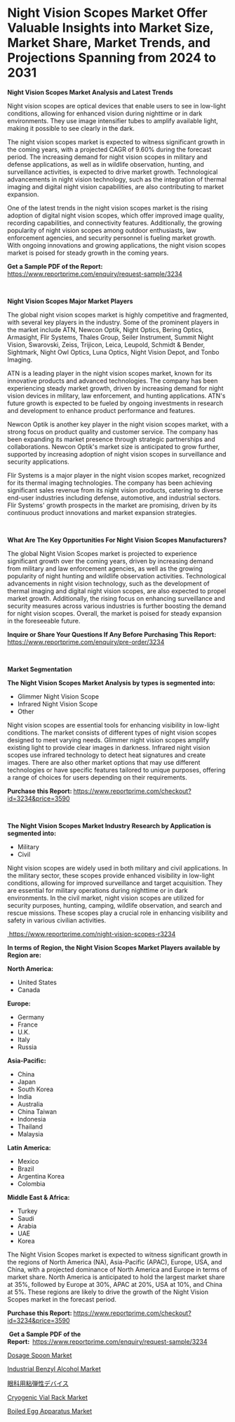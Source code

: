 <p><h1>Night Vision Scopes Market Offer Valuable Insights into Market Size, Market Share, Market Trends, and Projections Spanning from 2024 to 2031</h1></p><p><strong>Night Vision Scopes Market Analysis and Latest Trends</strong></p>
<p><p>Night vision scopes are optical devices that enable users to see in low-light conditions, allowing for enhanced vision during nighttime or in dark environments. They use image intensifier tubes to amplify available light, making it possible to see clearly in the dark.</p><p>The night vision scopes market is expected to witness significant growth in the coming years, with a projected CAGR of 9.60% during the forecast period. The increasing demand for night vision scopes in military and defense applications, as well as in wildlife observation, hunting, and surveillance activities, is expected to drive market growth. Technological advancements in night vision technology, such as the integration of thermal imaging and digital night vision capabilities, are also contributing to market expansion.</p><p>One of the latest trends in the night vision scopes market is the rising adoption of digital night vision scopes, which offer improved image quality, recording capabilities, and connectivity features. Additionally, the growing popularity of night vision scopes among outdoor enthusiasts, law enforcement agencies, and security personnel is fueling market growth. With ongoing innovations and growing applications, the night vision scopes market is poised for steady growth in the coming years.</p></p>
<p><strong>Get a Sample PDF of the Report:&nbsp;</strong> <a href="https://www.reportprime.com/enquiry/request-sample/3234">https://www.reportprime.com/enquiry/request-sample/3234</a></p>
<p>&nbsp;</p>
<p><strong>Night Vision Scopes Major Market Players</strong></p>
<p><p>The global night vision scopes market is highly competitive and fragmented, with several key players in the industry. Some of the prominent players in the market include ATN, Newcon Optik, Night Optics, Bering Optics, Armasight, Flir Systems, Thales Group, Seiler Instrument, Summit Night Vision, Swarovski, Zeiss, Trijicon, Leica, Leupold, Schmidt & Bender, Sightmark, Night Owl Optics, Luna Optics, Night Vision Depot, and Tonbo Imaging.</p><p>ATN is a leading player in the night vision scopes market, known for its innovative products and advanced technologies. The company has been experiencing steady market growth, driven by increasing demand for night vision devices in military, law enforcement, and hunting applications. ATN's future growth is expected to be fueled by ongoing investments in research and development to enhance product performance and features.</p><p>Newcon Optik is another key player in the night vision scopes market, with a strong focus on product quality and customer service. The company has been expanding its market presence through strategic partnerships and collaborations. Newcon Optik's market size is anticipated to grow further, supported by increasing adoption of night vision scopes in surveillance and security applications.</p><p>Flir Systems is a major player in the night vision scopes market, recognized for its thermal imaging technologies. The company has been achieving significant sales revenue from its night vision products, catering to diverse end-user industries including defense, automotive, and industrial sectors. Flir Systems' growth prospects in the market are promising, driven by its continuous product innovations and market expansion strategies.</p></p>
<p>&nbsp;</p>
<p><strong>What Are The Key Opportunities For Night Vision Scopes Manufacturers?</strong></p>
<p><p>The global Night Vision Scopes market is projected to experience significant growth over the coming years, driven by increasing demand from military and law enforcement agencies, as well as the growing popularity of night hunting and wildlife observation activities. Technological advancements in night vision technology, such as the development of thermal imaging and digital night vision scopes, are also expected to propel market growth. Additionally, the rising focus on enhancing surveillance and security measures across various industries is further boosting the demand for night vision scopes. Overall, the market is poised for steady expansion in the foreseeable future.</p></p>
<p><strong>Inquire or Share Your Questions If Any Before Purchasing This Report:</strong> <a href="https://www.reportprime.com/enquiry/pre-order/3234">https://www.reportprime.com/enquiry/pre-order/3234</a></p>
<p>&nbsp;</p>
<p><strong>Market Segmentation</strong></p>
<p><strong>The Night Vision Scopes Market Analysis by types is segmented into:</strong></p>
<p><ul><li>Glimmer Night Vision Scope</li><li>Infrared Night Vision Scope</li><li>Other</li></ul></p>
<p><p>Night vision scopes are essential tools for enhancing visibility in low-light conditions. The market consists of different types of night vision scopes designed to meet varying needs. Glimmer night vision scopes amplify existing light to provide clear images in darkness. Infrared night vision scopes use infrared technology to detect heat signatures and create images. There are also other market options that may use different technologies or have specific features tailored to unique purposes, offering a range of choices for users depending on their requirements.</p></p>
<p><strong>Purchase this Report:&nbsp;</strong><a href="https://www.reportprime.com/checkout?id=3234&price=3590">https://www.reportprime.com/checkout?id=3234&price=3590</a></p>
<p>&nbsp;</p>
<p><strong>The Night Vision Scopes Market Industry Research by Application is segmented into:</strong></p>
<p><ul><li>Military</li><li>Civil</li></ul></p>
<p><p>Night vision scopes are widely used in both military and civil applications. In the military sector, these scopes provide enhanced visibility in low-light conditions, allowing for improved surveillance and target acquisition. They are essential for military operations during nighttime or in dark environments. In the civil market, night vision scopes are utilized for security purposes, hunting, camping, wildlife observation, and search and rescue missions. These scopes play a crucial role in enhancing visibility and safety in various civilian activities.</p></p>
<p><a href="https://www.reportprime.com/night-vision-scopes-r3234">&nbsp;https://www.reportprime.com/night-vision-scopes-r3234</a></p>
<p><strong>In terms of Region, the Night Vision Scopes Market Players available by Region are:</strong></p>
<p>
    <p> <strong> North America: </strong>
        <ul>
            <li>United States</li>
            <li>Canada</li>
        </ul>
        </p> 
    <p> <strong> Europe: </strong>
        <ul>
            <li>Germany</li>
            <li>France</li>
            <li>U.K.</li>
            <li>Italy</li>
            <li>Russia</li>
        </ul>
        </p> 
    <p> <strong> Asia-Pacific: </strong>
        <ul>
            <li>China</li>
            <li>Japan</li>
            <li>South Korea</li>
            <li>India</li>
            <li>Australia</li>
            <li>China Taiwan</li>
            <li>Indonesia</li>
            <li>Thailand</li>
            <li>Malaysia</li>
        </ul>
        </p> 
    <p> <strong> Latin America: </strong>
        <ul>
            <li>Mexico</li>
            <li>Brazil</li>
            <li>Argentina Korea</li>
            <li>Colombia</li>
        </ul>
        </p> 
    <p> <strong> Middle East & Africa: </strong>
        <ul>
            <li>Turkey</li>
            <li>Saudi</li>
            <li>Arabia</li>
            <li>UAE</li>
            <li>Korea</li>
        </ul>
    </p>
    </p>
<p><p>The Night Vision Scopes market is expected to witness significant growth in the regions of North America (NA), Asia-Pacific (APAC), Europe, USA, and China, with a projected dominance of North America and Europe in terms of market share. North America is anticipated to hold the largest market share at 35%, followed by Europe at 30%, APAC at 20%, USA at 10%, and China at 5%. These regions are likely to drive the growth of the Night Vision Scopes market in the forecast period.</p></p>
<p><strong>Purchase this Report: </strong><a href="https://www.reportprime.com/checkout?id=3234&price=3590">https://www.reportprime.com/checkout?id=3234&price=3590</a></p>
<p>&nbsp;<strong>Get a Sample PDF of the Report:&nbsp;&nbsp;</strong><a href="https://www.reportprime.com/enquiry/request-sample/3234">https://www.reportprime.com/enquiry/request-sample/3234</a></p>
<p><strong></strong></p>
<p><p><a href="https://issuu.com/reportprime-2/docs/dosage-spoon-market-size-2030.pptx">Dosage Spoon Market</a></p><p><a href="https://www.linkedin.com/pulse/evaluating-global-industrial-benzyl-alcohol-market-trends-nn3he">Industrial Benzyl Alcohol Market</a></p><p><a href="https://github.com/LeoraEber/Market-Research-Report-List-1/blob/main/875012531175.md">眼科用粘弾性デバイス</a></p><p><a href="https://issuu.com/reportprime-2/docs/cryogenic-vial-rack-market-size-2030.pptx">Cryogenic Vial Rack Market</a></p><p><a href="https://github.com/jahid123ahm/Market-Research-Report-List-1/blob/main/boiled-egg-apparatus-market.md">Boiled Egg Apparatus Market</a></p></p>